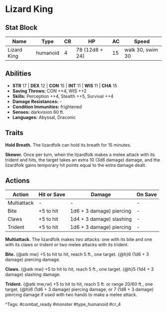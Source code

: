 # Lizard King

## Stat Block

| Name | Type | CR | HP | AC | Speed |
|------|------|----|----|----|-------|
| Lizard King | humanoid | 4 | 78 (12d8 + 24) | 15 | walk 30, swim 30 |

## Abilities

- **STR** 17 | **DEX** 12 | **CON** 15 | **INT** 11 | **WIS** 11 | **CHA** 15
- **Saving Throws:** CON ++4, WIS ++2  
- **Skills:** Perception ++4, Stealth ++5, Survival ++4  
- **Damage Resistances:** -  
- **Condition Immunities:** frightened  
- **Senses:** darkvision 60 ft.  
- **Languages:** Abyssal, Draconic

## Traits

**Hold Breath.** The lizardfolk can hold its breath for 15 minutes.

**Skewer.** Once per turn, when the lizardfolk makes a melee attack with its trident and hits, the target takes an extra 10 (3d6 damage) damage, and the lizardfolk gains temporary hit points equal to the extra damage dealt.


## Actions

| Action | Hit or Save | Damage | On Save |
|--------|--------------|--------|----------|
| Multiattack | - | - | - |
| Bite | +5 to hit | 1d6 + 3 damage) piercing | - |
| Claws | +5 to hit | 1d4 + 3 damage) slashing | - |
| Trident | +5 to hit | 1d6 + 3 damage) piercing | - |

**Multiattack.** The lizardfolk makes two attacks: one with its bite and one with its claws or trident or two melee attacks with its trident.

**Bite.** {@atk mw} +5 to hit to hit, reach 5 ft., one target. {@h}6 (1d6 + 3 damage) piercing damage.

**Claws.** {@atk mw} +5 to hit to hit, reach 5 ft., one target. {@h}5 (1d4 + 3 damage) slashing damage.

**Trident.** {@atk mw,rw} +5 to hit to hit, reach 5 ft. or range 20/60 ft., one target. {@h}6 (1d6 + 3 damage) piercing damage, or 7 (1d8 + 3 damage) piercing damage if used with two hands to make a melee attack.


^Tags: #combat_ready #monster #type_humanoid #cr_4